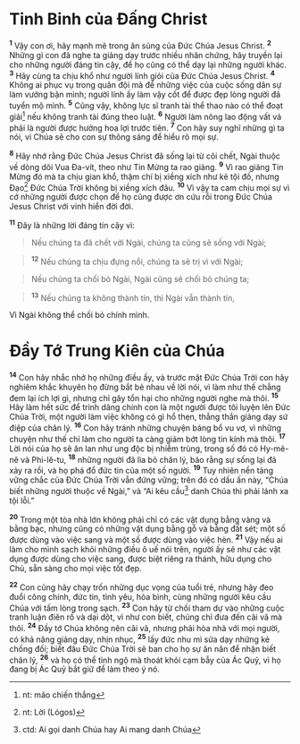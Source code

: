 # Tinh Binh của Đấng Christ
<sup><b>1</b></sup> Vậy con ơi, hãy mạnh mẽ trong ân sủng của Đức Chúa Jesus Christ. <sup><b>2</b></sup> Những gì con đã nghe ta giảng dạy trước nhiều nhân chứng, hãy truyền lại cho những người đáng tin cậy, để họ cũng có thể dạy lại những người khác. <sup><b>3</b></sup> Hãy cùng ta chịu khổ như người lính giỏi của Đức Chúa Jesus Christ. <sup><b>4</b></sup> Không ai phục vụ trong quân đội mà để những việc của cuộc sống dân sự làm vướng bận mình; người lính ấy làm vậy cốt để được đẹp lòng người đã tuyển mộ mình. <sup><b>5</b></sup> Cũng vậy, không lực sĩ tranh tài thể thao nào có thể đoạt giải[^1-92f03e82-9893-45f7-9cad-ba91268d1b20] nếu không tranh tài đúng theo luật. <sup><b>6</b></sup> Người làm nông lao động vất vả phải là người được hưởng hoa lợi trước tiên. <sup><b>7</b></sup> Con hãy suy nghĩ những gì ta nói, vì Chúa sẽ cho con sự thông sáng để hiểu rõ mọi sự.

<sup><b>8</b></sup> Hãy nhớ rằng Đức Chúa Jesus Christ đã sống lại từ cõi chết, Ngài thuộc về dòng dõi Vua Đa-vít, theo như Tin Mừng ta rao giảng. <sup><b>9</b></sup> Vì rao giảng Tin Mừng đó mà ta chịu gian khổ, thậm chí bị xiềng xích như kẻ tội đồ, nhưng Đạo[^2-92f03e82-9893-45f7-9cad-ba91268d1b20] Đức Chúa Trời không bị xiềng xích đâu. <sup><b>10</b></sup> Vì vậy ta cam chịu mọi sự vì cớ những người được chọn để họ cũng được ơn cứu rỗi trong Đức Chúa Jesus Christ với vinh hiển đời đời.

<sup><b>11</b></sup> Đây là những lời đáng tin cậy vì:


> Nếu chúng ta đã chết với Ngài, chúng ta cũng sẽ sống với Ngài;
>


> <sup><b>12</b></sup> Nếu chúng ta chịu đựng nổi, chúng ta sẽ trị vì với Ngài;
>


> Nếu chúng ta chối bỏ Ngài, Ngài cũng sẽ chối bỏ chúng ta;
>


> <sup><b>13</b></sup> Nếu chúng ta không thành tín, thì Ngài vẫn thành tín,
>

Vì Ngài không thể chối bỏ chính mình.


# Đầy Tớ Trung Kiên của Chúa
<sup><b>14</b></sup> Con hãy nhắc nhở họ những điều ấy, và trước mặt Đức Chúa Trời con hãy nghiêm khắc khuyên họ đừng bắt bẻ nhau về lời nói, vì làm như thế chẳng đem lại ích lợi gì, nhưng chỉ gây tổn hại cho những người nghe mà thôi. <sup><b>15</b></sup> Hãy làm hết sức để trình dâng chính con là một người được tôi luyện lên Đức Chúa Trời, một người làm việc không có gì hổ thẹn, thẳng thắn giảng dạy sứ điệp của chân lý. <sup><b>16</b></sup> Con hãy tránh những chuyện báng bổ vu vơ, vì những chuyện như thế chỉ làm cho người ta càng giảm bớt lòng tin kính mà thôi. <sup><b>17</b></sup> Lời nói của họ sẽ ăn lan như ung độc bị nhiễm trùng, trong số đó có Hy-mê-nê và Phi-lê-tu, <sup><b>18</b></sup> những người đã lìa bỏ chân lý, bảo rằng sự sống lại đã xảy ra rồi, và họ phá đổ đức tin của một số người. <sup><b>19</b></sup> Tuy nhiên nền tảng vững chắc của Đức Chúa Trời vẫn đứng vững; trên đó có dấu ấn này, “Chúa biết những người thuộc về Ngài,” và “Ai kêu cầu[^3-92f03e82-9893-45f7-9cad-ba91268d1b20] danh Chúa thì phải lánh xa tội lỗi.”

<sup><b>20</b></sup> Trong một tòa nhà lớn không phải chỉ có các vật dụng bằng vàng và bằng bạc, nhưng cũng có những vật dụng bằng gỗ và bằng đất sét; một số được dùng vào việc sang và một số được dùng vào việc hèn. <sup><b>21</b></sup> Vậy nếu ai làm cho mình sạch khỏi những điều ô uế nói trên, người ấy sẽ như các vật dụng được dùng cho việc sang, được biệt riêng ra thánh, hữu dụng cho Chủ, sẵn sàng cho mọi việc tốt đẹp.

<sup><b>22</b></sup> Con cũng hãy chạy trốn những dục vọng của tuổi trẻ, nhưng hãy đeo đuổi công chính, đức tin, tình yêu, hòa bình, cùng những người kêu cầu Chúa với tấm lòng trong sạch. <sup><b>23</b></sup> Con hãy từ chối tham dự vào những cuộc tranh luận điên rồ và dại dột, vì như con biết, chúng chỉ đưa đến cãi vã mà thôi. <sup><b>24</b></sup> Đầy tớ Chúa không nên cãi vã, nhưng phải hòa nhã với mọi người, có khả năng giảng dạy, nhịn nhục, <sup><b>25</b></sup> lấy đức nhu mì sửa dạy những kẻ chống đối; biết đâu Đức Chúa Trời sẽ ban cho họ sự ăn năn để nhận biết chân lý, <sup><b>26</b></sup> và họ có thể tỉnh ngộ mà thoát khỏi cạm bẫy của Ác Quỷ, vì họ đang bị Ác Quỷ bắt giữ để làm theo ý nó.

[^1-92f03e82-9893-45f7-9cad-ba91268d1b20]: nt: mão chiến thắng
[^2-92f03e82-9893-45f7-9cad-ba91268d1b20]: nt: Lời (Lógos)
[^3-92f03e82-9893-45f7-9cad-ba91268d1b20]: ctd: Ai gọi danh Chúa hay Ai mang danh Chúa